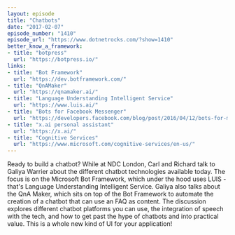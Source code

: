 ```yaml
---
layout: episode
title: "Chatbots"
date: "2017-02-07"
episode_number: "1410"
episode_url: "https://www.dotnetrocks.com/?show=1410"
better_know_a_framework:
- title: "botpress"
  url: "https://botpress.io/"
links:
- title: "Bot Framework"
  url: "https://dev.botframework.com/"
- title: "QnAMaker"
  url: "https://qnamaker.ai/"
- title: "Language Understanding Intelligent Service"
  url: "https://www.luis.ai/"
- title: "Bots for Facebook Messenger"
  url: "https://developers.facebook.com/blog/post/2016/04/12/bots-for-messenger/"
- title: "x.ai personal assistant"
  url: "https://x.ai/"
- title: "Cognitive Services"
  url: "https://www.microsoft.com/cognitive-services/en-us/"
---
```


Ready to build a chatbot? While at NDC London, Carl and Richard talk to Galiya Warrier about the different chatbot technologies available today. The focus is on the Microsoft Bot Framework, which under the hood uses LUIS - that's Language Understanding Intelligent Service. Galiya also talks about the QnA Maker, which sits on top of the Bot Framework to automate the creation of a chatbot that can use an FAQ as content. The discussion explores different chatbot platforms you can use, the integration of speech with the tech, and how to get past the hype of chatbots and into practical value. This is a whole new kind of UI for your application!
